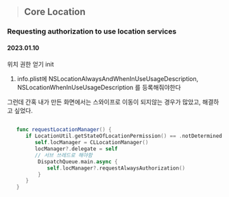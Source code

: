 > ## Core Location

### Requesting authorization to use location services
#### 2023.01.10

위치 권한 얻기 init
  
1. info.plist에 NSLocationAlwaysAndWhenInUseUsageDescription, NSLocationWhenInUseUsageDescription 를 등록해줘야한다
  
그런데 간혹 내가 만든 화면에서는 스와이프로 이동이 되지않는 경우가 많았고, 해결하고 싶었다.
  
```swift
    
   func requestLocationManager() {
      if LocationUtil.getStateOfLocationPermission() == .notDetermined {
         self.locManager = CLLocationManager()
         locManager?.delegate = self
         // 서브 쓰레드로 해야함
          DispatchQueue.main.async {
             self.locManager?.requestAlwaysAuthorization()
          }
      }
   }   
  ```
